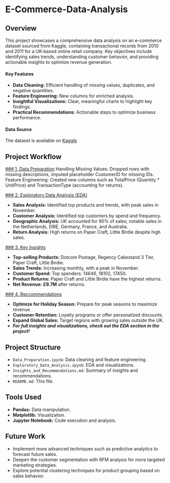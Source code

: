 # E-Commerce-Data-Analysis

## Overview
This project showcases a comprehensive data analysis on an e-commerce dataset sourced from Kaggle, containing transactional records from 2010 and 2011 for a UK-based online retail company. Key objectives include identifying sales trends, understanding customer behavior, and providing actionable insights to optimize revenue generation.

#### Key Features
- **Data Cleaning:** Efficient handling of missing values, duplicates, and negative quantities.
- **Feature Engineering:** New columns for enriched analysis.
- **Insightful Visualizations:** Clear, meaningful charts to highlight key findings.
- **Practical Recommendations:** Actionable steps to optimize business performance.
  
#### Data Source
The dataset is available on [Kaggle](https://www.kaggle.com/datasets/carrie1/ecommerce-data)

## Project Workflow

[### 1. Data Preparation](https://github.com/LabanMutua/E-Commerce-Data-Analysis/blob/main/Data_Preparation.ipynb)
Handling Missing Values: Dropped rows with missing descriptions, imputed placeholder CustomerID for missing IDs.
Feature Engineering: Created new columns such as TotalPrice (Quantity * UnitPrice) and TransactionType (accounting for returns).

[### 2. Exploratory Data Analysis (EDA)](https://github.com/LabanMutua/E-Commerce-Data-Analysis/blob/main/Exploratory_Data_Analysis.ipynb)
- **Sales Analysis:** Identified top products and trends, with peak sales in November.
- **Customer Analysis:** Identified top customers by spend and frequency.
- **Geographic Analysis:** UK accounted for 90% of sales; notable sales in the Netherlands, EIRE, Germany, France, and Australia.
- **Return Analysis:** High returns on Paper Craft, Little Birdie despite high sales.

[### 3. Key Insights](https://github.com/LabanMutua/E-Commerce-Data-Analysis/blob/main/Insights_and_Recommendations.ipynb)
- **Top-selling Products:** Dotcom Postage, Regency Cakestand 3 Tier, Paper Craft, Little Birdie.
- **Sales Trends:** Increasing monthly, with a peak in November.
- **Customer Spend:** Top spenders: 14646, 18102, 17450.
- **Product Returns:** Paper Craft and Little Birdie have the highest returns.
- **Net Revenue:** **£9.7M** after returns.

[### 4. Reccommendations](https://github.com/LabanMutua/E-Commerce-Data-Analysis/blob/main/Insights_and_Recommendations.ipynb)
- **Optimize for Holiday Season:** Prepare for peak seasons to maximize revenue.
- **Customer Retention:** Loyalty programs or offer personalized discounts.
- **Expand Global Sales:** Target regions with growing sales outside the UK.
- ***For full insights and visualizations, check out the EDA section in the project!***

## Project Structure
- `Data_Preparation.ipynb`: Data cleaning and feature engineering.
- `Exploratory_Data_Analysis.ipynb`: EDA and visualizations.
- `Insights_and_Recommendations.md`: Summary of insights and recommendations.
- `README.md`: This file.

## Tools Used
- **Pandas:** Data manipulation.
- **Matplotlib:** Visualization.
- **Jupyter Notebook:** Code execution and analysis.

## Future Work
- Implement more advanced techniques such as predictive analytics to forecast future sales.
- Deepen the customer segmentation with RFM analysis for more targeted marketing strategies.
- Explore potential clustering techniques for product grouping based on sales behavior.




